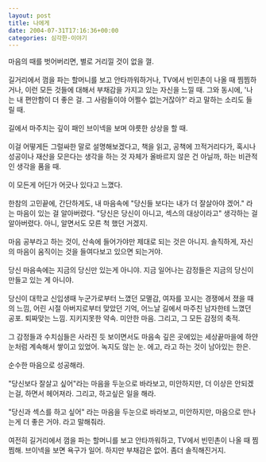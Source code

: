 ```yaml
---
layout: post
title: 나에게
date: 2004-07-31T17:16:36+00:00
categories: 심각한-이야기
---
```

마음의 때를 벗어버리면, 별로 거리낄 것이 없을 껄.<br /><br />길거리에서 껌을 파는 할머니를 보고 안타까워하거나, TV에서 빈민촌이 나올 때 찜찜하거나, 이런 모든 것들에 대해서 부채감을 가지고 있는 자신을 느낄 때. 그와 동시에, '나는 내 편안함이 더 좋은 걸. 그 사람들이야 어쩔수 없는거잖아?' 라고 말하는 소리도 들릴 때.<br /><br />길에서 마주치는 깊이 패인 브이넥을 보며 야릇한 상상을 할 때.<br /><br />이걸 어떻게든 그럴싸한 말로 설명해보겠다고, 책을 읽고, 공책에 끄적거리다가, 혹시나 성공이나 재산을 모은다는 생각을 하는 것 자체가 올바르지 않은 건 아닐까, 하는 비관적인 생각을 품을 때.<br /><br />이 모든게 어딘가 어긋나 있다고 느꼈다.<br /><br />한참의 고민끝에, 간단하게도, 내 마음속에 "당신들 보다는 내가 더 잘살아야 겠어." 라는 마음이 있는 걸 알아버렸다. "당신은 당신이 아니고, 섹스의 대상이라고" 생각하는 걸 알아버렸다. 아니, 알면서도 모른 척 했던 거겠지.<br /><br />마음 공부라고 하는 것이, 산속에 들어가야만 제대로 되는 것은 아니지. 솔직하게, 자신의 마음이 움직이는 것을 들여다보고 있으면 되는거야.<br /><br />당신 마음속에는 지금의 당신만 있는게 아니야. 지금 일어나는 감정들은 지금의 당신이 만들고 있는 게 아니야.<br /><br />당신이 대학교 신입생때 누군가로부터 느꼈던 모멸감, 여자를 꼬시는 경쟁에서 졌을 때의 느낌, 어린 시절 아버지로부터 맞았던 기억, 어느날 길에서 마주친 남자한테 느꼈던 공포. 퇴짜맞는 느낌. 지키지못한 약속. 미안한 마음. 그리고, 그 모든 감정의 축적.<br /><br />그 감정들과 수치심들은 사라진 듯 보이면서도 마음속 깊은 곳에있는 세상끝마을에 하얀 눈처럼 계속해서 쌓이고 있었어. 녹지도 않는 눈. 에고, 라고 하는 것이 남아있는 한은.<br /><br />순수한 마음으로 성공해라.<br /><br />"당신보다 잘살고 싶어"라는 마음을 두눈으로 바라보고, 미안하지만, 더 이상은 안되겠는걸, 하면서 헤어져라. 그리고, 하고싶은 일을 해라.<br /><br />"당신과 섹스를 하고 싶어" 라는 마음을 두눈으로 바라보고, 미안하지만, 마음으로 만나는게 더 좋은 거야. 라고 말해줘라.<br /><br />여전히 길거리에서 껌을 파는 할머니를 보고 안타까워하고, TV에서 빈민촌이 나올 때 찜찜해. 브이넥을 보면 욕구가 일어. 하지만 부채감은 없어. 좀더 솔직해진거지.
